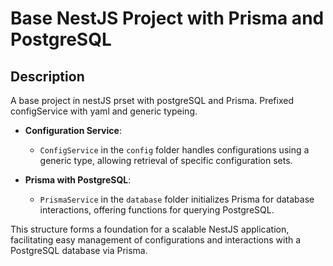 # Base NestJS Project with Prisma and PostgreSQL

## Description
A base project in nestJS prset with postgreSQL and Prisma.
Prefixed configService with yaml and generic typeing.


- **Configuration Service**: 
  - `ConfigService` in the `config` folder handles configurations using a generic type, allowing retrieval of specific configuration sets.

- **Prisma with PostgreSQL**: 
  - `PrismaService` in the `database` folder initializes Prisma for database interactions, offering functions for querying PostgreSQL.

This structure forms a foundation for a scalable NestJS application, facilitating easy management of configurations and interactions with a PostgreSQL database via Prisma.

